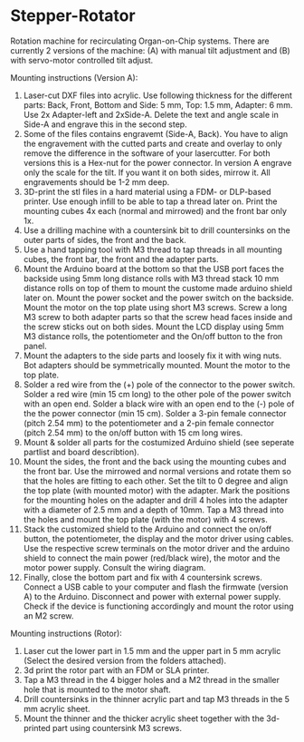 # Stepper-Rotator
Rotation machine for recirculating Organ-on-Chip systems. There are currently 2 versions of the machine: (A) with manual tilt adjustment and (B) with servo-motor controlled tilt adjust.

Mounting instructions (Version A):
1. Laser-cut DXF files into acrylic. Use following thickness for the different parts: Back, Front, Bottom and Side: 5 mm, Top: 1.5 mm, Adapter: 6 mm. Use 2x Adapter-left and 2xSide-A. Delete the text and angle scale in Side-A and engrave this in the second step.
2. Some of the files contains engravemt (Side-A, Back). You have to align the engravement with the cutted parts and create and overlay to only remove the difference in the software of your lasercutter. For both versions this is a Hex-nut for the power connector. In version A engrave only the scale for the tilt. If you want it on both sides, mirrow it. All engravements should be 1-2 mm deep.
3. 3D-print the stl files in a hard material using a FDM- or DLP-based printer. Use enough infill to be able to tap a thread later on. Print the mounting cubes 4x each (normal and mirrowed) and the front bar only 1x.
4. Use a drilling machine with a countersink bit to drill countersinks on the outer parts of sides, the front and the back.
5. Use a hand tapping tool with M3 thread to tap threads in all mounting cubes, the front bar, the front and the adapter parts.
6. Mount the Arduino board at the bottom so that the USB port faces the backside using 5mm long distance rolls with M3 thread stack 10 mm distance rolls on top of them to mount the custome made arduino shield later on. Mount the power socket and the power switch on the backside. Mount the motor on the top plate using short M3 screws. Screw a long M3 screw to both adapter parts so that the screw head faces inside and the screw sticks out on both sides. Mount the LCD display using 5mm M3 distance rolls, the potentiometer and the On/off button to the fron panel.
7. Mount the adapters to the side parts and loosely fix it with wing nuts. Bot adapters should be symmetrically mounted. Mount the motor to the top plate.
8. Solder a red wire from the (+) pole of the connector to the power switch. Solder a red wire (min 15 cm long) to the other pole of the power switch with an open end. Solder a black wire with an open end to the (-) pole of the the power connector (min 15 cm). Solder a 3-pin female connector (pitch 2.54 mm) to the potentiometer and a 2-pin female connector (pitch 2.54 mm) to the on/off button with 15 cm long wires.
9. Mount & solder all parts for the costumized Arduino shield (see seperate partlist and board describtion).
10. Mount the sides, the front and the back using the mounting cubes and the front bar. Use the mirrowed and normal versions and rotate them so that the holes are fitting to each other. Set the tilt to 0 degree and align the top plate (with mounted motor) with the adapter. Mark the positions for the mounting holes on the adapter and drill 4 holes into the adapter with a diameter of 2.5 mm and a depth of 10mm. Tap a M3 thread into the holes and mount the top plate (with the motor) with 4 screws.
11. Stack the customized shield to the Arduino and connect the on/off button, the potentiometer, the display and the motor driver using cables. Use the respective screw terminals on the motor driver and the arduino shield to connect the main power (red/black wire), the motor and the motor power supply. Consult the wiring diagram.
12. Finally, close the bottom part and fix with 4 countersink screws. Connect a USB cable to your computer and flash the firmwate (version A) to the Arduino. Disconnect and power with external power supply. Check if the device is functioning accordingly and mount the rotor using an M2 screw.

Mounting instructions (Rotor):
1.  Laser cut the lower part in 1.5 mm and the upper part in 5 mm acrylic (Select the desired version from the folders attached).
2.  3d print the rotor part with an FDM or SLA printer.
3.  Tap a M3 thread in the 4 bigger holes and a M2 thread in the smaller hole that is mounted to the motor shaft.
4.  Drill countersinks in the thinner acrylic part and tap M3 threads in the 5 mm acrylic sheet.
5.  Mount the thinner and the thicker acrylic sheet together with the 3d-printed part using countersink M3 screws.
